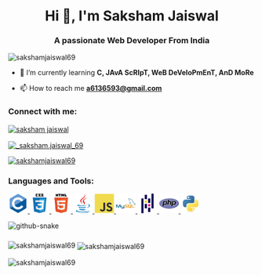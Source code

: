 <h1 align="center">Hi 👋, I'm Saksham Jaiswal</h1>
<h3 align="center">A passionate Web Developer From India</h3>

<p align="left"> <img src="https://komarev.com/ghpvc/?username=sakshamjaiswal69&label=Profile%20views&color=0e75b6&style=flat" alt="sakshamjaiswal69" /> </p>



- 🌱 I’m currently learning **C, JAvA ScRIpT, WeB DeVeloPmEnT, AnD MoRe**

- 📫 How to reach me **a6136593@gmail.com**

<h3 align="left">Connect with me:</h3>
<p align="left">
<a href="https://fb.com/saksham jaiswal" target="blank"><img align="center" src="https://raw.githubusercontent.com/rahuldkjain/github-profile-readme-generator/master/src/images/icons/Social/facebook.svg" alt="saksham jaiswal" height="30" width="40" /></a>

<a href="https://instagram.com/_saksham.jaiswal_69" target="blank"><img align="center" src="https://raw.githubusercontent.com/rahuldkjain/github-profile-readme-generator/master/src/images/icons/Social/instagram.svg" alt="_saksham.jaiswal_69" height="30" width="40" /></a>
</p>

<p align="left"> <a href="https://github.com/ryo-ma/github-profile-trophy"><img src="https://github-profile-trophy.vercel.app/?username=sakshamjaiswal69" alt="sakshamjaiswal69" /></a> </p>

<h3 align="left">Languages and Tools:</h3>
<p align="left"> <a href="https://www.cprogramming.com/" target="_blank" rel="noreferrer"> <img src="https://raw.githubusercontent.com/devicons/devicon/master/icons/c/c-original.svg" alt="c" width="40" height="40"/> </a> <a href="https://www.w3schools.com/css/" target="_blank" rel="noreferrer"> <img src="https://raw.githubusercontent.com/devicons/devicon/master/icons/css3/css3-original-wordmark.svg" alt="css3" width="40" height="40"/> </a> <a href="https://www.w3.org/html/" target="_blank" rel="noreferrer"> <img src="https://raw.githubusercontent.com/devicons/devicon/master/icons/html5/html5-original-wordmark.svg" alt="html5" width="40" height="40"/> </a> <a href="https://www.java.com" target="_blank" rel="noreferrer"> <img src="https://raw.githubusercontent.com/devicons/devicon/master/icons/java/java-original.svg" alt="java" width="40" height="40"/> </a> <a href="https://developer.mozilla.org/en-US/docs/Web/JavaScript" target="_blank" rel="noreferrer"> <img src="https://raw.githubusercontent.com/devicons/devicon/master/icons/javascript/javascript-original.svg" alt="javascript" width="40" height="40"/> </a> <a href="https://www.mysql.com/" target="_blank" rel="noreferrer"> <img src="https://raw.githubusercontent.com/devicons/devicon/master/icons/mysql/mysql-original-wordmark.svg" alt="mysql" width="40" height="40"/> </a> <a href="https://pandas.pydata.org/" target="_blank" rel="noreferrer"> <img src="https://raw.githubusercontent.com/devicons/devicon/2ae2a900d2f041da66e950e4d48052658d850630/icons/pandas/pandas-original.svg" alt="pandas" width="40" height="40"/> </a> <a href="https://www.php.net" target="_blank" rel="noreferrer"> <img src="https://raw.githubusercontent.com/devicons/devicon/master/icons/php/php-original.svg" alt="php" width="40" height="40"/> </a> <a href="https://www.python.org" target="_blank" rel="noreferrer"> <img src="https://raw.githubusercontent.com/devicons/devicon/master/icons/python/python-original.svg" alt="python" width="40" height="40"/> </a> </p>



<picture>
  <source media="(prefers-color-scheme: dark)" srcset="https://raw.githubusercontent.com/SakshamJaiswal69/SakshamJaiswal69/output/github-snake-dark.svg" />
  <source media="(prefers-color-scheme: light)" srcset="https://raw.githubusercontent.com/SakshamJaiswal69/SakshamJaiswal69/output/github-snake.svg" />
  <img alt="github-snake" src="https://raw.githubusercontent.com/SakshamJaiswal69/SakshamJaiswal69/output/github-snake.svg" />
</picture>

###


<p><img align="left" src="https://github-readme-stats.vercel.app/api/top-langs?username=sakshamjaiswal69&show_icons=true&locale=en&layout=compact" alt="sakshamjaiswal69" /></p>

<p>&nbsp;<img align="center" src="https://github-readme-stats.vercel.app/api?username=sakshamjaiswal69&show_icons=true&locale=en" alt="sakshamjaiswal69" /></p>

<p><img align="center" src="https://github-readme-streak-stats.herokuapp.com/?user=sakshamjaiswal69&" alt="sakshamjaiswal69" /></p>



